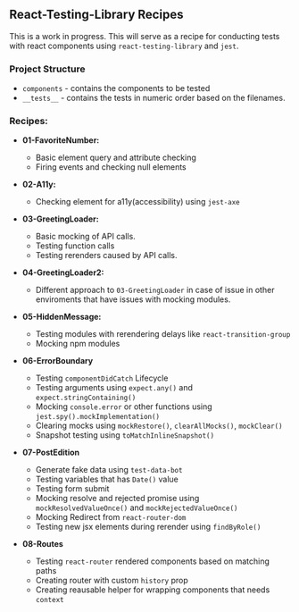 ## React-Testing-Library Recipes

This is a work in progress. This will serve as a recipe for conducting tests with react components using `react-testing-library` and `jest`.

### Project Structure

- `components` - contains the components to be tested
- `__tests__` - contains the tests in numeric order based on the filenames.

### Recipes:

- **01-FavoriteNumber:**
  - Basic element query and attribute checking
  - Firing events and checking null elements
- **02-A11y:**
  - Checking element for a11y(accessibility) using `jest-axe`
- **03-GreetingLoader:**
  - Basic mocking of API calls.
  - Testing function calls
  - Testing rerenders caused by API calls.
- **04-GreetingLoader2:**
  - Different approach to `03-GreetingLoader` in case of issue in other enviroments that have issues with mocking modules.
- **05-HiddenMessage:**
  - Testing modules with rerendering delays like `react-transition-group`
  - Mocking npm modules
- **06-ErrorBoundary**

  - Testing `componentDidCatch` Lifecycle
  - Testing arguments using `expect.any()` and `expect.stringContaining()`
  - Mocking `console.error` or other functions using `jest.spy().mockImplementation()`
  - Clearing mocks using `mockRestore()`, `clearAllMocks()`, `mockClear()`
  - Snapshot testing using `toMatchInlineSnapshot()`

- **07-PostEdition**

  - Generate fake data using `test-data-bot`
  - Testing variables that has `Date()` value
  - Testing form submit
  - Mocking resolve and rejected promise using `mockResolvedValueOnce()` and `mockRejectedValueOnce()`
  - Mocking Redirect from `react-router-dom`
  - Testing new jsx elements during rerender using `findByRole()`

- **08-Routes**
  - Testing `react-router` rendered components based on matching paths
  - Creating router with custom `history` prop
  - Creating reausable helper for wrapping components that needs `context`
